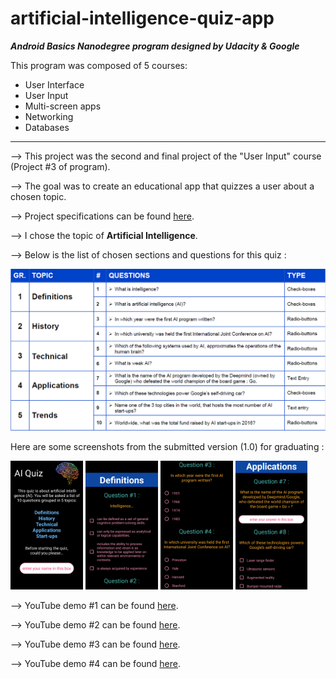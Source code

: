 # artificial-intelligence-quiz-app

**_Android Basics Nanodegree program designed by Udacity & Google_**

This program was composed of 5 courses:
* User Interface
* User Input
* Multi-screen apps
* Networking
* Databases

---

--> This project was the second and final project of the "User Input" course (Project #3 of program).

--> The goal was to create an educational app that quizzes a user about a chosen topic.

--> Project specifications can be found [here](documentation/udacity-abn-quiz-app-specifications.pdf).

--> I chose the topic of <b>Artificial Intelligence</b>.

--> Below is the list of chosen sections and questions for this quiz :

![alt tag](documentation/udacity-abn-quiz-app-themes-questions.PNG?raw=true)

Here are some screenshots from the submitted version (1.0) for graduating :

<img src ="documentation/screenshots/udacity-abn-quiz-app-v1.0-ss1.png?raw=true" width="23%"></img>
<img src ="documentation/screenshots/udacity-abn-quiz-app-v1.0-ss2.png?raw=true" width="23%"></img>
<img src ="documentation/screenshots/udacity-abn-quiz-app-v1.0-ss3.png?raw=true" width="23%"></img>
<img src ="documentation/screenshots/udacity-abn-quiz-app-v1.0-ss4.png?raw=true" width="23%"></img>

--> YouTube demo #1 can be found [here](https://www.youtube.com/watch?v=YQh5L1Vrk2s).

--> YouTube demo #2 can be found [here](https://www.youtube.com/watch?v=SDCErl0CnnM).

--> YouTube demo #3 can be found [here](https://www.youtube.com/watch?v=ofbphqK6W1A).

--> YouTube demo #4 can be found [here](https://www.youtube.com/watch?v=7jfiQyZSFs4).

